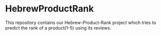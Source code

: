 # HebrewProductRank
This repository contains our Hebrew-Product-Rank project which tries to predict the rank of a product(1-5) using its reviews.

